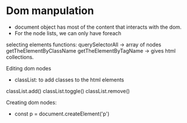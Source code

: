 # Dom manpulation
- document object has most of the content that interacts with the dom.
- For the node lists, we can only have foreach


selecting elements functions:
querySelectorAll -> array of nodes
getTheElementByClassName
getTheElementByTagName -> gives html collections.



Editing dom nodes
- classList: to add classes to the html elements


classList.add()
classList.toggle()
classList.remove()


Creating dom nodes:
- const p = document.createElement('p')

